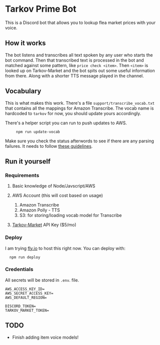 # Tarkov Prime Bot

This is a Discord bot that allows you to lookup flea market prices with your voice.

## How it works

The bot listens and transcribes all text spoken by any user who starts the bot command. Then that transcribed text is processed in the bot and matched against some pattern, like `price check <item>`. Then `<item>` is looked up on Tarkov-Market and the bot spits out some useful information from there. Along with a shorter TTS message played in the channel.

## Vocabulary
This is what makes this work. There's a file `support/transcribe_vocab.txt` that contains all the mappings for Amazon Transcribe. The vocab name is hardcoded to `tarkov` for now, you should update yours accordingly.

There's a helper script you can run to push updates to AWS.

         npm run update-vocab

Make sure you check the status afterwords to see if there are any parsing failures. It needs to follow [these guidelines](https://docs.aws.amazon.com/transcribe/latest/dg/custom-vocabulary-create-table.html).

## Run it yourself

### Requirements
1. Basic knowledge of Node/Javscript/AWS
2. AWS Account (this will cost based on usage)

   1. Amazon Transcribe
   2. Amazon Polly - TTS
   3. S3: for storing/loading vocab model for Transcribe

3. [Tarkov-Market](https://tarkov-market.com) API Key ($5/mo)

### Deploy
I am trying [fly.io](https://fly.io) to host this right now. You can deploy with:

      npm run deploy


### Credentials
All secrets will be stored in `.env`. file.
```
AWS_ACCESS_KEY_ID=
AWS_SECRET_ACCESS_KEY=
AWS_DEFAULT_REGION=

DISCORD_TOKEN=
TARKOV_MARKET_TOKEN=
```

## TODO
- Finish adding item voice models!